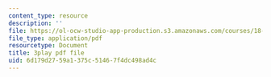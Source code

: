 ```yaml
---
content_type: resource
description: ''
file: https://ol-ocw-studio-app-production.s3.amazonaws.com/courses/18-02sc-multivariable-calculus-fall-2010/6d179d2759a1375c51467f4dc498ad4c_MosaZngFjZY.pdf
file_type: application/pdf
resourcetype: Document
title: 3play pdf file
uid: 6d179d27-59a1-375c-5146-7f4dc498ad4c
---
```

